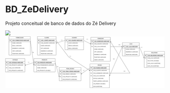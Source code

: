 # BD_ZeDelivery
Projeto conceitual de banco de dados do Zé Delivery

<img src="https://github.com/ThiagoXavierCP/BD_ZeDelivery/blob/main/ZéDelivery.drawio.png"/>
<img src="https://github.com/ThiagoXavierCP/BD_ZeDelivery/blob/main/zedeliverylogico.drawio.png"/>
